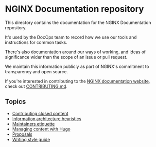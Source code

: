# NGINX Documentation repository 

This directory contains the documentation for the NGINX Documentation repository.

It's used by the DocOps team to record how we use our tools and instructions for common tasks.

There's also documentation around our ways of working, and ideas of significance wider than the scope of an issue or pull request.

We maintain this information publicly as part of NGINX's commitment to transparency and open source.

If you're interested in contributing to the [NGINX documentation website](https://docs.nginx.com/), check out [CONTRIBUTING.md](/CONTRIBUTING.md).

## Topics

- [Contributing closed content](/documentation/closed-contributions.md)
- [Information architecture heuristics](/documentation/ia-heuristics.md)
- [Maintainers etiquette](/documentation/maintainers-etiquette.md)
- [Managing content with Hugo](/documentation/writing-hugo.md)
- [Proposals](/documentation/proposals/README.md)
- [Writing style guide](/documentation/style-guide.md)
